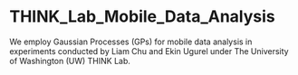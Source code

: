 # THINK_Lab_Mobile_Data_Analysis
We employ Gaussian Processes (GPs) for mobile data analysis in experiments conducted by Liam Chu and Ekin Ugurel under The University of Washington (UW) THINK Lab.
